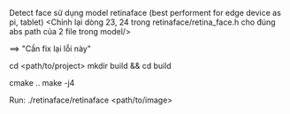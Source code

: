 Detect face sử dụng model retinaface (best performent for edge device as pi, tablet)
<Chỉnh lại dòng 23, 24 trong retinaface/retina_face.h cho đúng abs path của 2 file trong model/>

==> "Cần fix lại lỗi này"

cd <path/to/project>
mkdir build && cd build

cmake ..
make -j4

Run:
./retinaface/retinaface <path/to/image>
